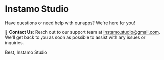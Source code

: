 # Instamo Studio

Have questions or need help with our apps? We're here for you!

📧 **Contact Us**: Reach out to our support team at [instamo.studio@gmail.com](mailto:instamo.studio@gmail.com).  
We'll get back to you as soon as possible to assist with any issues or inquiries.

Best,
Instamo Studio
